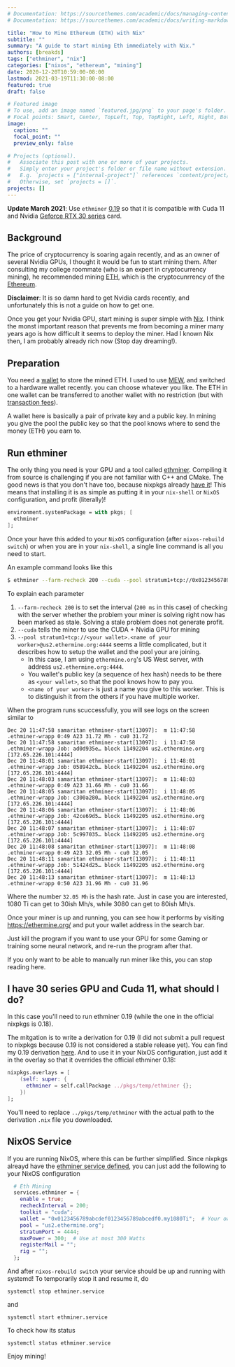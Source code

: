 ```yaml
---
# Documentation: https://sourcethemes.com/academic/docs/managing-content/
# Documentation: https://sourcethemes.com/academic/docs/writing-markdown-latex/

title: "How to Mine Ethereum (ETH) with Nix"
subtitle: ""
summary: "A guide to start mining Eth immediately with Nix."
authors: [breakds]
tags: ["ethminer", "nix"]
categories: ["nixos", "ethereum", "mining"]
date: 2020-12-20T10:59:00-08:00
lastmod: 2021-03-19T11:30:00-08:00
featured: true
draft: false

# Featured image
# To use, add an image named `featured.jpg/png` to your page's folder.
# Focal points: Smart, Center, TopLeft, Top, TopRight, Left, Right, BottomLeft, Bottom, BottomRight.
image:
  caption: ""
  focal_point: ""
  preview_only: false

# Projects (optional).
#   Associate this post with one or more of your projects.
#   Simply enter your project's folder or file name without extension.
#   E.g. `projects = ["internal-project"]` references `content/project/deep-learning/index.md`.
#   Otherwise, set `projects = []`.
projects: []
---
```


**Update March 2021**: Use `ethminer`
[0.19](https://github.com/ethereum-mining/ethminer/releases/tag/v0.19.0-alpha.0)
so that it is compatible with Cuda 11 and Nvidia [Geforce RTX 30
series](https://www.nvidia.com/en-us/geforce/graphics-cards/30-series/)
card.

## Background

The price of cryptocurrency is soaring again recently, and as an owner
of several Nvidia GPUs, I thought it would be fun to start mining
them. After consulting my college roommate (who is an expert in
cryptocurrency mining), he recommended mining
[ETH](https://ethereum.org/en/eth/), which is the cryptocunrrency of
the [Ethereum](https://ethereum.org/).

**Disclaimer**: It is so damn hard to get Nvidia cards recently, and
unfortunately this is not a guide on how to get one.

Once you get your Nvidia GPU, start mining is super simple with
[Nix](https://github.com/NixOS/nixpkgs). I think the monst important
reason that prevents me from becoming a miner many years ago is how
difficult it seems to deploy the miner. Had I known Nix then, I am
probably already rich now (Stop day dreaming!).


## Preparation

You need a [wallet](https://ethereum.org/en/wallets/find-wallet/) to
store the mined ETH. I used to use
[MEW](https://www.myetherwallet.com/), and switched to a hardware
wallet recently. you can choose whatever you like. The ETH in one
wallet can be transferred to another wallet with no restriction (but
with [transaction
fees](https://ycharts.com/indicators/ethereum_average_transaction_fee#:~:text=Ethereum%20Average%20Transaction%20Fee%20is,K%25%20from%20one%20year%20ago.)).

A wallet here is basically a pair of private key and a public key. In
mining you give the pool the public key so that the pool knows where
to send the money (ETH) you earn to.

## Run ethminer

The only thing you need is your GPU and a tool called
[ethminer](https://github.com/ethereum-mining/ethminer). Compiling it
from source is challenging if you are not familiar with C++ and CMake.
The good news is that you don't have too, because nixpkgs already
[have
it](https://search.nixos.org/packages?channel=20.09&from=0&size=30&sort=relevance&query=ethminer)!
This means that installing it is as simple as putting it in your
`nix-shell` or `NixOS` configuration, and profit (literally)!

``` nix
environment.systemPackage = with pkgs; [
  ethminer
];
```

Once your have this added to your `NixOS` configuration (after
`nixos-rebuild switch`) or when you are in your `nix-shell`, a single
line command is all you need to start.

An example command looks like this

```bash
$ ethminer --farm-recheck 200 --cuda --pool stratum1+tcp://0x0123456789abcdef0123456789abcdef01234567.MyAwesomeMiner@us2.ethermine.org:4444
```

To explain each parameter

1. `--farm-recheck 200` is to set the interval (`200 ms` in this case)
   of checking with the server whether the problem your miner is
   solving right now has been marked as stale. Solving a stale problem
   does not generate profit.
2. `--cuda` tells the miner to use the CUDA + Nvidia GPU for mining
3. `--pool stratum1+tcp://<your wallet>.<name of your
   worker>@us2.ethermine.org:4444` seems a little complicated, but it
   describes how to setup the wallet and the pool your are joining.
   * In this case, I am using `ethermine.org`'s US West server, with
     address `us2.ethermine.org:4444`.
   * You wallet's public key (a sequence of hex hash) needs to be
     there as `<your wallet>`, so that the pool knows how to pay you.
   * `<name of your worker>` is just a name you give to this worker.
     This is to distinguish it from the others if you have multiple
     worker.
     
When the program runs scuccessfully, you will see logs on the screen similar to 

```
Dec 20 11:47:58 samaritan ethminer-start[13097]:  m 11:47:58 .ethminer-wrapp 0:49 A23 31.72 Mh - cu0 31.72
Dec 20 11:47:58 samaritan ethminer-start[13097]:  i 11:47:58 .ethminer-wrapp Job: ad0d935e… block 11492204 us2.ethermine.org [172.65.226.101:4444]
Dec 20 11:48:01 samaritan ethminer-start[13097]:  i 11:48:01 .ethminer-wrapp Job: 058942cb… block 11492204 us2.ethermine.org [172.65.226.101:4444]
Dec 20 11:48:03 samaritan ethminer-start[13097]:  m 11:48:03 .ethminer-wrapp 0:49 A23 31.66 Mh - cu0 31.66
Dec 20 11:48:05 samaritan ethminer-start[13097]:  i 11:48:05 .ethminer-wrapp Job: c300a280… block 11492204 us2.ethermine.org [172.65.226.101:4444]
Dec 20 11:48:06 samaritan ethminer-start[13097]:  i 11:48:06 .ethminer-wrapp Job: 42ce69d5… block 11492205 us2.ethermine.org [172.65.226.101:4444]
Dec 20 11:48:07 samaritan ethminer-start[13097]:  i 11:48:07 .ethminer-wrapp Job: 5c997035… block 11492205 us2.ethermine.org [172.65.226.101:4444]
Dec 20 11:48:08 samaritan ethminer-start[13097]:  m 11:48:08 .ethminer-wrapp 0:49 A23 32.05 Mh - cu0 32.05
Dec 20 11:48:11 samaritan ethminer-start[13097]:  i 11:48:11 .ethminer-wrapp Job: 51424d25… block 11492205 us2.ethermine.org [172.65.226.101:4444]
Dec 20 11:48:13 samaritan ethminer-start[13097]:  m 11:48:13 .ethminer-wrapp 0:50 A23 31.96 Mh - cu0 31.96
```

Where the number `32.05 Mh` is the hash rate. Just in case you are
interested, 1080 Ti can get to 30ish Mh/s, while 3080 can get to 80ish
Mh/s.

Once your miner is up and running, you can see how it performs by
visiting https://ethermine.org/ and put your wallet address in the
search bar.

Just kill the program if you want to use your GPU for some Gaming or
training some neural network, and re-run the program after that.

If you only want to be able to manually run miner like this, you can
stop reading here.

## I have 30 series GPU and Cuda 11, what should I do?

In this case you'll need to run ethminer 0.19 (while the one in the
official nixpkgs is 0.18).

The mitgation is to write a derivation for 0.19 (I did not submit a
pull request to nixpkgs because 0.19 is not considered a stable
release yet). You can find my 0.19 derivation
[here](https://git.breakds.org/breakds/nixvital/src/branch/master/pkgs/temp/ethminer/default.nix).
And to use it in your NixOS configuration, just add it in the overlay
so that it overrides the official ethminer 0.18:

``` nix
nixpkgs.overlays = [
    (self: super: {
      ethminer = self.callPackage ../pkgs/temp/ethminer {};
    })
];
```

You'll need to replace `../pkgs/temp/ethminer` with the actual path to
the derivation `.nix` file you downloaded.

## NixOS Service

If you are running NixOS, where this can be further simplified. Since
nixpkgs alreayd have the [ethminer service
defined](https://search.nixos.org/options?channel=20.09&from=0&size=30&sort=relevance&query=ethminer), you can just add the following to your NixOS configuration


```nix
  # Eth Mining
  services.ethminer = {
    enable = true;
    recheckInterval = 200;
    toolkit = "cuda";
    wallet = "0x0123456789abcdef0123456789abcedf0.my1080Ti";  # Your own wallet and worker name
    pool = "us2.ethermine.org";
    stratumPort = 4444;
    maxPower = 300;  # Use at most 300 Watts
    registerMail = "";
    rig = "";
  };
```

And after `nixos-rebuild switch` your service should be up and running
with systemd! To temporarily stop it and resume it, do

```
systemctl stop ethminer.service
```

and

```
systemctl start ethminer.service
```

To check how its status

```
systemctl status ethminer.service
```

Enjoy mining!
